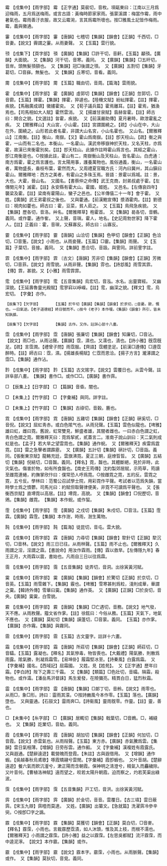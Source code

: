 <!-- { "loadSidebar": true } -->
霉	【戌集中】【雨字部】	霉	【正字通】莫裴切，音枚。項甌東曰：江南以三月爲迎梅雨，五月爲送梅雨。或言古語：黃梅時節家家雨。張蒙溪謂：梅當作霉，雨中暑氣也。霉雨善汙衣服，故又云霉涴，言其爲霉所壞也。按□雅風土記皆作梅雨。霉，義與黴通。

霋	【戌集中】【雨字部】	霋	【唐韻】七稽切【集韻】【韻會】【正韻】千西切，□音妻。【說文】霽謂之霋。从雨妻聲。　又【玉篇】雲行貌。

顸	【戌集下】【頁字部】	頇	【廣韻】【集韻】□許干切，音鼾。【玉篇】顢頇。【廣韻】大面貌。　又【集韻】河干切，音寒。義同。　又【廣韻】【集韻】□五旰切，音岸。頭無髮頇頟也。　又【集韻】冠□後謂之頇。　又【廣韻】五割切【集韻】牙葛切，□音嶭。無髮也。　又【集韻】丘寒切，音看。義同。

霌	【戌集中】【雨字部】	霌	【玉篇】職由切，音周。【篇海】雲雨貌。

霍	【戌集中】【雨字部】	霍	【廣韻】虛郭切【集韻】【韻會】【正韻】忽郭切，□音霩。【玉篇】揮霍。【集韻】揮霍，猝遽也。【陸機文賦】紛紜揮霍。【註】揮霍，疾貌。【馬融廣成頌】徽嫿霍奕。　又【荀子議兵篇】霍焉離耳。【註】霍焉，猶渙焉也。【司馬相如大人賦】霍然雲消。　又【揚雄甘泉賦】翕赫曶霍。【註】師古曰：開合之貌。【文選註】曶霍，疾貌。　又【前漢嚴助傳】夏月暑時，歐泄霍亂之疾。　又【爾雅釋山】大山宮，小山霍。【註】宮謂圍繞之。【疏】小山在中，大山在外，圍繞之。山形若此者名霍，非謂大山名宮，小山名霍也。　又山名。【爾雅釋山】江南衡。【註】衡山，南嶽。【又】霍山爲南嶽。【註】卽天柱山。【疏】衡之與霍，一山而有二名也。本衡山，一名霍山。漢武帝移嶽神於天柱，又名天柱，亦爲霍，故漢已來衡霍別矣。【註】卽天柱山。此據作註時霍山爲言也。其經之霍山，卽江南衡是也。○按據此註，霍山有二，南嶽衡山及天柱山，皆名霍山。白虎通：南方爲霍，霍之爲言護也。言太陽用事，護養萬物也。風俗通義，衡山，一名霍山者，萬物盛長，垂枝布葉，霍然而大。又周禮夏官職方氏：河內曰冀州，其山鎭曰霍山。爾雅釋地：西方之美者，有霍山之多珠玉焉。晉語：景霍以爲城。註：景，大也。大霍，晉山名。　又國名。【書蔡仲之命傳】武王克商，封弟叔處于霍。【左傳閔元年】滅霍。【註】永安縣有霍大山。霍國，姬姓。　又邑名。【左傳哀四年】襲梁及霍。【註】梁南有霍陽山，蠻子之邑也。【公羊傳僖二十一年】會于霍。　又姓。【廣韻】武王弟霍叔之後也。　又與藿通。【前漢鮑宣傳】漿酒霍肉。【註】劉德曰：視肉如藿也。師古曰：霍，豆菜，貧人茹之。　又【玉篇】鳥飛急疾貌。　又【集韻】歷各切，音洛。艸名。【爾雅釋草】枹霍首。　又【集韻】曷各切，音鶴。義同。或作藿。通作隺。　又上聲，音瑣。霍人，地名。【史記周勃世家】降下霍人。【註】正義曰：霍，音瑣，又蘇寡反。師古曰：山寡反。

霎	【戌集中】【雨字部】	霎	【唐韻】山洽切【集韻】色甲切【韻會】【正韻】色洽切，□音箑。【說文】小雨也。从雨妾聲。【玉篇】□霎。【集韻】雨聲。　又【玉篇】子葉切，音接。義同。　又【集韻】悉合切，音趿。與霅同。詳前霅字註。

霏	【戌集中】【雨字部】	霏	〔古文〕【唐韻】芳非切【集韻】【韻會】【正韻】芳微切，□音菲。【說文】雨雪貌。从雨非聲。【集韻】雰也。【詩邶風】雨雪其霏。【傳】霏，甚貌。又【小雅】雨雪霏霏。

霐	【戌集中】【雨字部】	霐	【五音集韻】烏宏切，音泓。水名。出靈寶經。　又幽深貌。【王延壽魯靈光殿賦】霐寥窲以崢嶸。【註】霐，幽深之貌。【釋文】霐，烏宏切。　【字彙】亦作。

	【辰集下】【欠字部】		【玉篇】於牛切【廣韻】【集韻】【韻會】於求切，□音憂。欭，慨也。一曰氣逆。【老子道德經】終日號而不。○按今《老子》本作嗄。《集韻》《韻會》所引，皆未知孰據。

	【辰集下】【欠字部】		【集韻】古作。又作。註詳心部十八畫。

霑	【戌集中】【雨字部】	霑	【唐韻】張廉切【集韻】【韻會】知廉切，□音沾。【說文】雨□也，从雨沾聲。【廣韻】霑，濕也。又濡也，漬也。【詩小雅】旣霑旣足。【疏】言霑潤。【禮曾子問】雨霑服。【齊語】霑體塗足。【前漢□遵傳】□遵霑醉時。【註】師古曰：霑，濕。【揚雄長楊賦】仁霑而恩洽。【揚子方言】瀧涿謂之霑□。【集韻】通作沾。

霒	【戌集中】【雨字部】	霒	【玉篇】古文隂字。【說文】雲覆日也。从雲今聲。註詳阜部八畫。　【集韻】書作□。或作□□。【廣韻】書作霠。

□	【辰集上】【日字部】	□	【篇韻】音昏。闇也。

□	【未集上】【竹字部】	□	【字彙補】與同。詳字註。

□	【未集上】【竹字部】	□	【集韻】古祿切，音穀。簏也。

霓	【戌集中】【雨字部】	霓	【唐韻】五雞切【集韻】【韻會】【正韻】硏奚切，□音倪。【說文】屈虹靑赤。或白色隂气也。从雨兒聲。【玉篇】雲色似龍也。【埤雅】雄曰虹，雌曰霓。舊說，虹常雙見，鮮盛者雄，其闇者雌也。一曰赤白色謂之虹，靑白色謂之霓。爾雅釋天曰：霓爲挈貳，貳蓋言二。淮南子說山訓曰：天二氣則成虹是也。【孟子】若大旱之望雲霓也。【集韻】通作蜺。　又【爾雅釋天】疾雷爲霆霓。【註】雷之急擊者謂霹靂。　又【廣韻】五計切【集韻】硏計切，□音詣。義同。【張衡東京賦】龍輅充廷，雲旗沸霓。夏正三朝，庭燎晢晢。　又【廣韻】五結切【集韻】倪結切，□音齧。義同。【釋名】霓，齧也。其體斷絕，見於非時，此灾氣也。傷害於物，如有所食齧也。【南史王筠傳】沈約製郊居賦，示筠草，筠讀至雌霓連蜷，約撫掌欣忭曰：僕常恐人呼爲霓。○按雌霓之霓，五的反。雲霓之霓，五兮反。學林曰：范蜀公召試學士院，用彩霓作平聲。考試者以范爲失韻，當時學士爲之憤鬱。司馬光曰：約賦但取聲律便美，非霓不可讀爲平聲也。　又【張衡西京賦】直墆霓以高居。【註】墆霓，高貌。　又【集韻】【韻會】□倪歷切，音鶂。【集韻】雌霓。　【集韻】本作蜺。或作蛪。

霔	【戌集中】【雨字部】	霔	【廣韻】之戍切【集韻】朱戍切，□音注。【玉篇】霔霖。【廣韻】霖霔。【集韻】本作澍，時雨，澍生萬物。

霕	【戌集中】【雨字部】	霕	【篇海】徒昆切，音屯。雲大貌。

霖	【戌集中】【雨字部】	霖	【唐韻】力尋切【集韻】【韻會】犂針切【正韻】犂沉切，□音林。【說文】雨三日已往。从雨林聲。【玉篇】雨不止也。【爾雅釋天】久雨謂之淫，淫謂之霖。【書說命】用汝作霖雨。【傳】霖以救旱。【左傳隱九年】春王正月，大雨霖以震，書始也。凡雨自三日以往爲霖。

霘	【戌集中】【雨字部】	霘	【五音集韻】徒弄切，音洞。出徐寅黃河賦。

霙	【戌集中】【雨字部】	霙	【廣韻】【集韻】【韻會】於驚切【正韻】於京切，□音英。【玉篇】雨雪雜下。【集韻】霰也。【埤雅】雪寒甚則爲粒，淺則成華，華謂之霙。【韓詩外傳】雪華曰霙。【集韻】通作英。　又【廣韻】【正韻】□於良切，音央。【廣韻】霙霙，白雪貌。

霚	【戌集中】【雨字部】	霚	【唐韻】【集韻】□亡遇切，音務。【說文】地气發，天不應。从雨敄聲。籀文省作雺。【註】徐鉉曰：今俗从務。【玉篇】天氣下，地氣不應也。　又【廣韻】莫紅切【集韻】謨蓬切，□音蒙。義同。　【玉篇】亦作雺。【廣韻】亦作霿。【集韻】與霧同。

霛	【戌集中】【雨字部】	霛	【玉篇】古文靈字。註詳十六畫。

霜	【戌集中】【雨字部】	霜	【唐韻】所莊切【集韻】【韻會】【正韻】師莊切，□音驦。【玉篇】露凝也。【釋名】其氣慘毒，物皆喪也。【大戴禮】陽氣勝，則散爲雨露。隂氣勝，則凝爲霜雪。【易坤卦】履霜堅冰至。【詩秦風】白露爲霜。　又【字彙補】國名。【西域記】屈霜國。　又姓。見【姓苑】。　又【正字通】歷年曰霜。【李白詩】陛下之壽三千霜。　又【集韻】【類篇】□色壯切，音孀。隕霜，殺物也。或作灀。【潘岳馬汧督誄】馬生爰發，在險彌亮。精貫白日，猛烈秋霜。

霝	【戌集中】【雨字部】	霝	【唐韻】【集韻】□郞丁切，音舲。【說文】雨零也。从雨□，象□形。詩曰：霝雨其濛。○按詩豳風今本作零。【玉篇】落也。【廣韻】墮也。　又與靈通。【石鼓文】霝雨奔□。【詩衞風】靈雨旣零。作靈。【註】靈，善也。

□	【未集中】【糸字部】	□	【廣韻】居輒切【集韻】戟葉切，□音鵖。□，補縫也。　又【集韻】訖業切，音劫。義同。

霞	【戌集中】【雨字部】	霞	【唐韻】胡加切【集韻】【韻會】【正韻】何加切，□音霞。【說文】赤雲氣也。从雨叚聲。【玉篇】東方赤。【廣韻】赤氣騰爲雲。【集韻】雲日氣相薄。【增韻】日旁彤雲。通作赮。　又【字彙補】漢複姓有霞露氏。　又與遐通。【楚辭遠遊】載營魄而登霞。【朱註】古與遐借用。　又【增韻】通作蝦。【吳越春秋烏鳶歌】啄霞矯翮兮雲閒。【字彙補】霞卽蝦也。　又叶音胡。【楚辭遠遊】餐六氣而飮沆瀣兮，漱正陽而含朝霞。保神明之淸澄兮，精氣入而麤穢除。　又叶音何。【曹植洛神賦】遠而望之，皎若太陽升朝霞。迫而察之，灼若芙渠出綠波。

霟	【戌集中】【雨字部】	霟	【五音集韻】戸工切，音洪。出徐寅黃河賦。

霠	【戌集中】【雨字部】	霠	【廣韻】於金切，音音。雲覆日。【古三墳】雲日蔽霠。【宋玉九辯】霠曀而莫達。　又姓。【廣韻】出纂文。【急就篇】洗濯霠冷參辛臾。○按卽□字之譌。

霡	【戌集中】【雨字部】	霡	【集韻】莫獲切【韻會】【正韻】莫白切，□音麥。【釋名】霡霂，小雨也。言裁霡歷霑漬，如人沐頭，惟及其上枝，而根不濡也。【爾雅釋天】小雨謂之霡霂。【詩小雅】益之以霡霂。【左思吳都賦】流汗霡霂，而中逵泥濘。　【說文】本作霢。【集韻】或作。

霢	【戌集中】【雨字部】	霢	【說文】霡本字。霢霂，小雨也。从雨脈聲。【集韻】或作。　又【集韻】莫狄切，音覓。義同。

